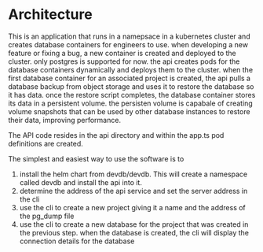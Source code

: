 # Architecture

This is an application that runs in a namepsace in a kubernetes cluster and creates database containers for engineers to use. when developing a new feature or fixing a bug, a new container is created and deployed to the cluster. only postgres is supported for now. the api creates pods for the database containers dynamically and deploys them to the cluster. when the first database container for an associated project is created, the api pulls a database backup from object storage and uses it to restore the database so it has data. once the restore script completes, the database container stores its data in a persistent volume. the persisten volume is capabale of creating volume snapshots that can be used by other database instances to restore their data, improving performance.

The API code resides in the api directory and within the app.ts pod definitions are created.

The simplest and easiest way to use the software is to

1. install the helm chart from devdb/devdb. This will create a namespace called devdb and install the api into it.
2. determine the address of the api service and set the server address in the cli
3. use the cli to create a new project giving it a name and the address of the pg_dump file
4. use the cli to create a new database for the project that was created in the previous step. when the database is created, the cli will display the connection details for the database 